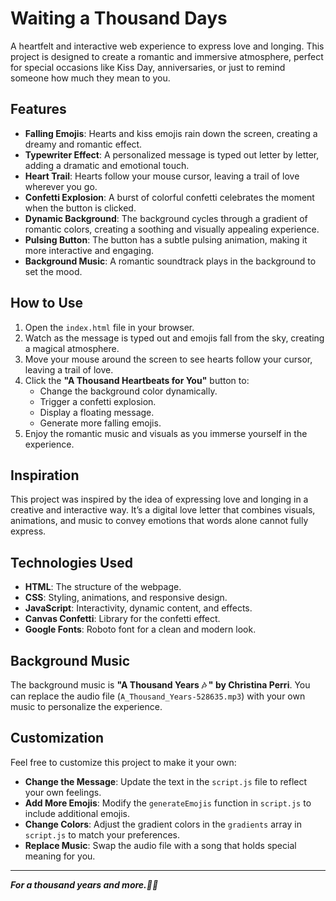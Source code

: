 # Waiting a Thousand Days

A heartfelt and interactive web experience to express love and longing. This project is designed to create a romantic and immersive atmosphere, perfect for special occasions like Kiss Day, anniversaries, or just to remind someone how much they mean to you.

## Features

- **Falling Emojis**: Hearts and kiss emojis rain down the screen, creating a dreamy and romantic effect.
- **Typewriter Effect**: A personalized message is typed out letter by letter, adding a dramatic and emotional touch.
- **Heart Trail**: Hearts follow your mouse cursor, leaving a trail of love wherever you go.
- **Confetti Explosion**: A burst of colorful confetti celebrates the moment when the button is clicked.
- **Dynamic Background**: The background cycles through a gradient of romantic colors, creating a soothing and visually appealing experience.
- **Pulsing Button**: The button has a subtle pulsing animation, making it more interactive and engaging.
- **Background Music**: A romantic soundtrack plays in the background to set the mood.


## How to Use

1. Open the `index.html` file in your browser.
2. Watch as the message is typed out and emojis fall from the sky, creating a magical atmosphere.
3. Move your mouse around the screen to see hearts follow your cursor, leaving a trail of love.
4. Click the **"A Thousand Heartbeats for You"** button to:
   - Change the background color dynamically.
   - Trigger a confetti explosion.
   - Display a floating message.
   - Generate more falling emojis.
5. Enjoy the romantic music and visuals as you immerse yourself in the experience.


## Inspiration

This project was inspired by the idea of expressing love and longing in a creative and interactive way. It’s a digital love letter that combines visuals, animations, and music to convey emotions that words alone cannot fully express.


## Technologies Used

- **HTML**: The structure of the webpage.
- **CSS**: Styling, animations, and responsive design.
- **JavaScript**: Interactivity, dynamic content, and effects.
- **Canvas Confetti**: Library for the confetti effect.
- **Google Fonts**: Roboto font for a clean and modern look.

## Background Music

The background music  is **"A Thousand Years 🎶 " by Christina Perri**. You can replace the audio file (`A_Thousand_Years-528635.mp3`) with your own music to personalize the experience.

## Customization

Feel free to customize this project to make it your own:
- **Change the Message**: Update the text in the `script.js` file to reflect your own feelings.
- **Add More Emojis**: Modify the `generateEmojis` function in `script.js` to include additional emojis.
- **Change Colors**: Adjust the gradient colors in the `gradients` array in `script.js` to match your preferences.
- **Replace Music**: Swap the audio file with a song that holds special meaning for you.

---

***For a thousand years and more.🐼🎀***

